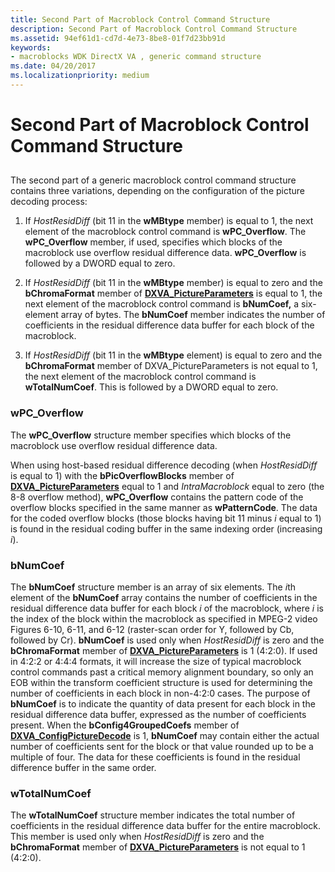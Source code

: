 ```yaml
---
title: Second Part of Macroblock Control Command Structure
description: Second Part of Macroblock Control Command Structure
ms.assetid: 94ef61d1-cd7d-4e73-8be8-01f7d23bb91d
keywords:
- macroblocks WDK DirectX VA , generic command structure
ms.date: 04/20/2017
ms.localizationpriority: medium
---
```


# Second Part of Macroblock Control Command Structure


## <span id="ddk_second_part_of_macroblock_control_command_structure_gg"></span><span id="DDK_SECOND_PART_OF_MACROBLOCK_CONTROL_COMMAND_STRUCTURE_GG"></span>


The second part of a generic macroblock control command structure contains three variations, depending on the configuration of the picture decoding process:

1.  If *HostResidDiff* (bit 11 in the **wMBtype** member) is equal to 1, the next element of the macroblock control command is **wPC\_Overflow**. The **wPC\_Overflow** member, if used, specifies which blocks of the macroblock use overflow residual difference data. **wPC\_Overflow** is followed by a DWORD equal to zero.

2.  If *HostResidDiff* (bit 11 in the **wMBtype** member) is equal to zero and the **bChromaFormat** member of [**DXVA\_PictureParameters**](/windows-hardware/drivers/ddi/dxva/ns-dxva-_dxva_pictureparameters) is equal to 1, the next element of the macroblock control command is **bNumCoef,** a six-element array of bytes. The **bNumCoef** member indicates the number of coefficients in the residual difference data buffer for each block of the macroblock.

3.  If *HostResidDiff* (bit 11 in the **wMBtype** element) is equal to zero and the **bChromaFormat** member of DXVA\_PictureParameters is not equal to 1, the next element of the macroblock control command is **wTotalNumCoef**. This is followed by a DWORD equal to zero.

### <span id="wPC_Overflow"></span><span id="wpc_overflow"></span><span id="WPC_OVERFLOW"></span>wPC\_Overflow

The **wPC\_Overflow** structure member specifies which blocks of the macroblock use overflow residual difference data.

When using host-based residual difference decoding (when *HostResidDiff* is equal to 1) with the **bPicOverflowBlocks** member of [**DXVA\_PictureParameters**](/windows-hardware/drivers/ddi/dxva/ns-dxva-_dxva_pictureparameters) equal to 1 and *IntraMacroblock* equal to zero (the 8-8 overflow method), **wPC\_Overflow** contains the pattern code of the overflow blocks specified in the same manner as **wPatternCode**. The data for the coded overflow blocks (those blocks having bit 11 minus *i* equal to 1) is found in the residual coding buffer in the same indexing order (increasing *i*).

### <span id="bNumCoef"></span><span id="bnumcoef"></span><span id="BNUMCOEF"></span>bNumCoef

The **bNumCoef** structure member is an array of six elements. The *i*th element of the **bNumCoef** array contains the number of coefficients in the residual difference data buffer for each block *i* of the macroblock, where *i* is the index of the block within the macroblock as specified in MPEG-2 video Figures 6-10, 6-11, and 6-12 (raster-scan order for Y, followed by Cb, followed by Cr). **bNumCoef** is used only when *HostResidDiff* is zero and the **bChromaFormat** member of [**DXVA\_PictureParameters**](/windows-hardware/drivers/ddi/dxva/ns-dxva-_dxva_pictureparameters) is 1 (4:2:0). If used in 4:2:2 or 4:4:4 formats, it will increase the size of typical macroblock control commands past a critical memory alignment boundary, so only an EOB within the transform coefficient structure is used for determining the number of coefficients in each block in non-4:2:0 cases. The purpose of **bNumCoef** is to indicate the quantity of data present for each block in the residual difference data buffer, expressed as the number of coefficients present. When the **bConfig4GroupedCoefs** member of [**DXVA\_ConfigPictureDecode**](/windows-hardware/drivers/ddi/dxva/ns-dxva-_dxva_configpicturedecode) is 1, **bNumCoef** may contain either the actual number of coefficients sent for the block or that value rounded up to be a multiple of four. The data for these coefficients is found in the residual difference buffer in the same order.

### <span id="wTotalNumCoef"></span><span id="wtotalnumcoef"></span><span id="WTOTALNUMCOEF"></span>wTotalNumCoef

The **wTotalNumCoef** structure member indicates the total number of coefficients in the residual difference data buffer for the entire macroblock. This member is used only when *HostResidDiff* is zero and the **bChromaFormat** member of [**DXVA\_PictureParameters**](/windows-hardware/drivers/ddi/dxva/ns-dxva-_dxva_pictureparameters) is not equal to 1 (4:2:0).

 

